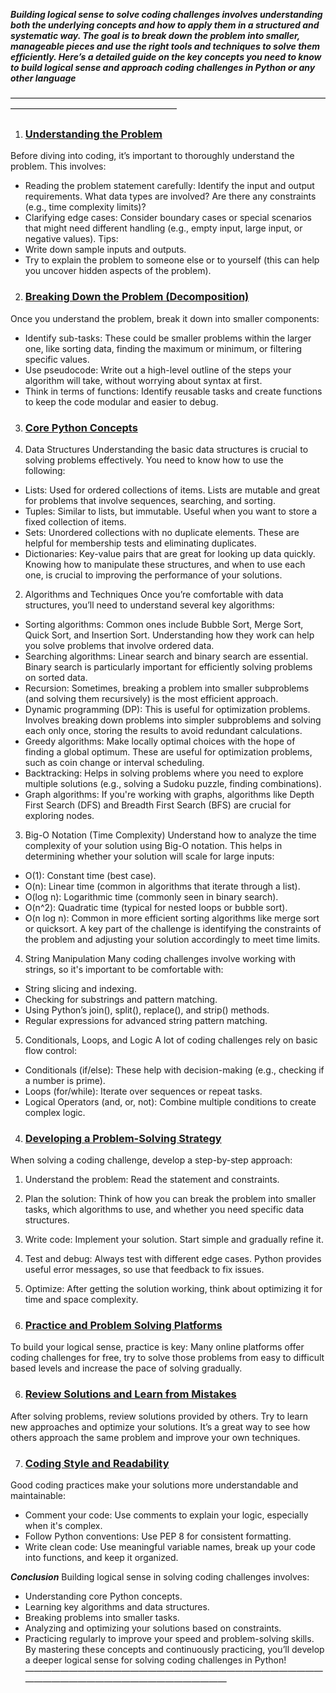 ***Building logical sense to solve coding challenges involves understanding both the underlying concepts and how to apply them in a structured and systematic way. The goal is to break down the problem into smaller, manageable pieces and use the right tools and techniques to solve them efficiently.
Here’s a detailed guide on the key concepts you need to know to build logical sense and approach coding challenges in Python or any other language***

———————————————————————————————————————————————————————
1. <h3><u>Understanding the Problem</u></h3>
Before diving into coding, it’s important to thoroughly understand the problem. This involves:
* Reading the problem statement carefully: Identify the input and output requirements. What data types are involved? Are there any constraints (e.g., time complexity limits)?
* Clarifying edge cases: Consider boundary cases or special scenarios that might need different handling (e.g., empty input, large input, or negative values).
Tips:
* Write down sample inputs and outputs.
* Try to explain the problem to someone else or to yourself (this can help you uncover hidden aspects of the problem).

2. <h3><u>Breaking Down the Problem (Decomposition)</u></h3
Once you understand the problem, break it down into smaller components:
* Identify sub-tasks: These could be smaller problems within the larger one, like sorting data, finding the maximum or minimum, or filtering specific values.
* Use pseudocode: Write out a high-level outline of the steps your algorithm will take, without worrying about syntax at first.
* Think in terms of functions: Identify reusable tasks and create functions to keep the code modular and easier to debug.

3. <h3><u>Core Python Concepts</u></h3>
1. Data Structures
Understanding the basic data structures is crucial to solving problems effectively. You need to know how to use the following:
* Lists: Used for ordered collections of items. Lists are mutable and great for problems that involve sequences, searching, and sorting.
* Tuples: Similar to lists, but immutable. Useful when you want to store a fixed collection of items.
* Sets: Unordered collections with no duplicate elements. These are helpful for membership tests and eliminating duplicates.
* Dictionaries: Key-value pairs that are great for looking up data quickly.
Knowing how to manipulate these structures, and when to use each one, is crucial to improving the performance of your solutions.

2. Algorithms and Techniques
Once you’re comfortable with data structures, you’ll need to understand several key algorithms:
* Sorting algorithms: Common ones include Bubble Sort, Merge Sort, Quick Sort, and Insertion Sort. Understanding how they work can help you solve problems that involve ordered data.
* Searching algorithms: Linear search and binary search are essential. Binary search is particularly important for efficiently solving problems on sorted data.
* Recursion: Sometimes, breaking a problem into smaller subproblems (and solving them recursively) is the most efficient approach.
* Dynamic programming (DP): This is useful for optimization problems. Involves breaking down problems into simpler subproblems and solving each only once, storing the results to avoid redundant calculations.
* Greedy algorithms: Make locally optimal choices with the hope of finding a global optimum. These are useful for optimization problems, such as coin change or interval scheduling.
* Backtracking: Helps in solving problems where you need to explore multiple solutions (e.g., solving a Sudoku puzzle, finding combinations).
* Graph algorithms: If you're working with graphs, algorithms like Depth First Search (DFS) and Breadth First Search (BFS) are crucial for exploring nodes.

3. Big-O Notation (Time Complexity)
Understand how to analyze the time complexity of your solution using Big-O notation. This helps in determining whether your solution will scale for large inputs:
* O(1): Constant time (best case).
* O(n): Linear time (common in algorithms that iterate through a list).
* O(log n): Logarithmic time (commonly seen in binary search).
* O(n^2): Quadratic time (typical for nested loops or bubble sort).
* O(n log n): Common in more efficient sorting algorithms like merge sort or quicksort.
A key part of the challenge is identifying the constraints of the problem and adjusting your solution accordingly to meet time limits.

4. String Manipulation
Many coding challenges involve working with strings, so it's important to be comfortable with:
* String slicing and indexing.
* Checking for substrings and pattern matching.
* Using Python’s join(), split(), replace(), and strip() methods.
* Regular expressions for advanced string pattern matching.

5. Conditionals, Loops, and Logic
A lot of coding challenges rely on basic flow control:
* Conditionals (if/else): These help with decision-making (e.g., checking if a number is prime).
* Loops (for/while): Iterate over sequences or repeat tasks.
* Logical Operators (and, or, not): Combine multiple conditions to create complex logic.

4. <h3><u>Developing a Problem-Solving Strategy</u></h3>
When solving a coding challenge, develop a step-by-step approach:
1. Understand the problem: Read the statement and constraints.
2. Plan the solution: Think of how you can break the problem into smaller tasks, which algorithms to use, and whether you need specific data structures.
3. Write code: Implement your solution. Start simple and gradually refine it.
4. Test and debug: Always test with different edge cases. Python provides useful error messages, so use that feedback to fix issues.
5. Optimize: After getting the solution working, think about optimizing it for time and space complexity.

5. <h3><u>Practice and Problem Solving Platforms</u></h3>
To build your logical sense, practice is key:
Many online platforms offer coding challenges for free, try to solve those problems from easy to difficult based levels and increase the pace of solving gradually.

6. <h3><u>Review Solutions and Learn from Mistakes</u></h3>
After solving problems, review solutions provided by others. Try to learn new approaches and optimize your solutions. It’s a great way to see how others approach the same problem and improve your own techniques.

7. <h3><u>Coding Style and Readability</u></h3>
Good coding practices make your solutions more understandable and maintainable:
* Comment your code: Use comments to explain your logic, especially when it's complex.
* Follow Python conventions: Use PEP 8 for consistent formatting.
* Write clean code: Use meaningful variable names, break up your code into functions, and keep it organized.

***Conclusion***
Building logical sense in solving coding challenges involves:
* Understanding core Python concepts.
* Learning key algorithms and data structures.
* Breaking problems into smaller tasks.
* Analyzing and optimizing your solutions based on constraints.
* Practicing regularly to improve your speed and problem-solving skills.
By mastering these concepts and continuously practicing, you’ll develop a deeper logical sense for solving coding challenges in Python!
—————————————————————————————————————————————————————————
